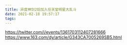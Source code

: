 ```yaml
---
title: 异度神剑2焰加入任天堂明星大乱斗
date: 2021-02-18 19:57:17
tags:
---
```




<https://twitter.com/i/events/1361703112407281666>
<https://www.163.com/dy/article/G343CA7005269SB5.html>
